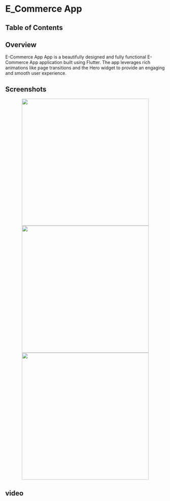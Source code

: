 # E_Commerce App #

## Table of Contents



## Overview

E-Commerce App App is a beautifully designed and fully functional E-Commerce App application built using Flutter. The app leverages rich animations like page transitions and the Hero widget to provide an engaging and smooth user experience.

## Screenshots

<p align="center">
<img src = "https://github.com/user-attachments/assets/7645e50b-41a0-4ae4-817d-e12b6ff0bdc3" height = 400>
<img src = "https://github.com/user-attachments/assets/bfe4d3b7-dc12-44e2-a646-f9ec52d763af" height = 400>
<img src = "https://github.com/user-attachments/assets/3b7334e9-3cf9-471a-9977-c79a87daea7f" height = 400>
</p>

## video


